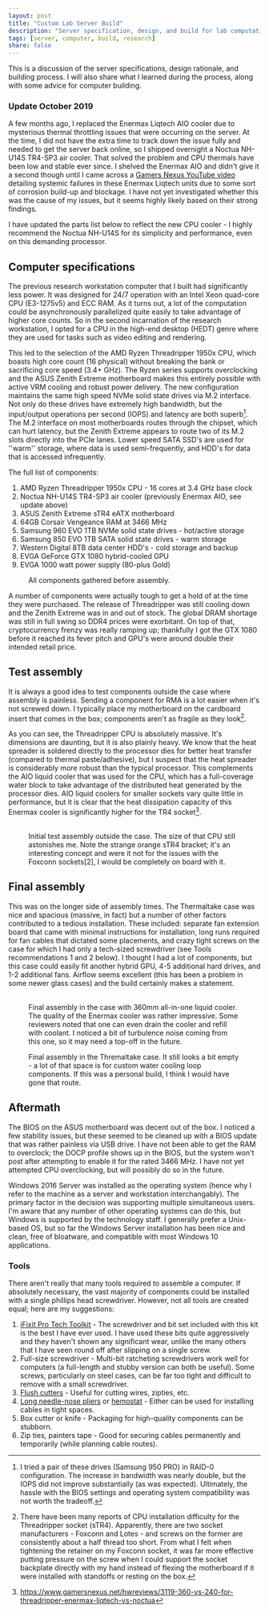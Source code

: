 ```yaml
---
layout: post
title: "Custom Lab Server Build"
description: "Server specification, design, and build for lab computation server."
tags: [server, computer, build, research]
share: false
---
```


This is a discussion of the server specifications, design rationale, and building process. I will also share what I learned during the process, along with some advice for computer building.

### Update October 2019

A few months ago, I replaced the Enermax Liqtech AIO cooler due to mysterious thermal throttling issues that were occurring on the server. At the time, I did not have the extra time to track down the issue fully and needed to get the server back online, so I shipped overnight a Noctua NH-U14S TR4-SP3 air cooler. That solved the problem and CPU thermals have been low and stable ever since. I shelved the Enermax AIO and didn't give it a second though until I came across a [Gamers Nexus YouTube video](https://www.youtube.com/watch?v=nttKqzQiZEo) detailing systemic failures in these Enermax Liqtech units due to some sort of corrosion build-up and blockage. I have not yet investigated whether this was the cause of my issues, but it seems highly likely based on their strong findings.

I have updated the parts list below to reflect the new CPU cooler - I highly recommend the Noctua NH-U14S for its simplicity and performance, even on this demanding processor.

## Computer specifications

The previous research workstation computer that I built had significantly less power. It was designed for 24/7 operation with an Intel Xeon quad-core CPU (E3-1275v5) and ECC RAM. As it turns out, a lot of the computation could be asynchronously parallelized quite easily to take advantage of higher core counts. So in the second incarnation of the research workstation, I opted for a CPU in the high-end desktop (HEDT) genre where they are used for tasks such as video editing and rendering.

This led to the selection of the AMD Ryzen Threadripper 1950x CPU, which boasts high core count (16 physical) without breaking the bank or sacrificing core speed (3.4+ GHz). The Ryzen series supports overclocking and the ASUS Zenith Extreme motherboard makes this entirely possible with active VRM cooling and robust power delivery. The new configuration maintains the same high speed NVMe solid state drives via M.2 interface. Not only do these drives have extremely high bandwidth, but the input/output operations per second (IOPS) and latency are both superb[^1]. The M.2 interface on most motherboards routes through the chipset, which can hurt latency, but the Zenith Extreme appears to route two of its M.2 slots directly into the PCIe lanes. Lower speed SATA SSD's are used for ''warm'' storage, where data is used semi-frequently, and HDD's for data that is accessed infrequently.

The full list of components:
1. AMD Ryzen Threadripper 1950x CPU - 16 cores at 3.4 GHz base clock
2. Noctua NH-U14S TR4-SP3 air cooler (previously Enermax AIO, see update above)
3. ASUS Zenith Extreme sTR4 eATX motherboard
4. 64GB Corsair Vengeance RAM at 3466 MHz
5. Samsung 960 EVO 1TB NVMe solid state drives - hot/active storage
6. Samsung 850 EVO 1TB SATA solid state drives - warm storage
7. Western Digital 8TB data center HDD's - cold storage and backup
8. EVGA GeForce GTX 1080 hybrid-cooled GPU
9. EVGA 1000 watt power supply (80-plus Gold)

<figure>
	<a href="{{ site.url }}/images/server_parts_big.jpg"><img src="{{ site.url }}/images/server_parts.jpg" alt=""></a>
	<figcaption>All components gathered before assembly.</figcaption>
</figure>

A number of components were actually tough to get a hold of at the time they were purchased. The release of Threadripper was still cooling down and the Zenith Extreme was in and out of stock. The global DRAM shortage was still in full swing so DDR4 prices were exorbitant. On top of that, cryptocurrency frenzy was really ramping up; thankfully I got the GTX 1080 before it reached its fever pitch and GPU's were around double their intended retail price.

## Test assembly

It is always a good idea to test components outside the case where assembly is painless. Sending a component for RMA is a lot easier when it's not screwed down. I typically place my motherboard on the cardboard insert that comes in the box; components aren't as fragile as they look[^2].

As you can see, the Threadripper CPU is absolutely massive. It's dimensions are daunting, but it is also plainly heavy. We know that the heat spreader is soldered directly to the processor dies for better heat transfer (compared to thermal paste/adhesive), but I suspect that the heat spreader is considerably more robust than the typical processor. This complements the AIO liquid cooler that was used for the CPU, which has a full-coverage water block to take advantage of the distributed heat generated by the processor dies. AIO liquid coolers for smaller sockets vary quite little in performance, but it is clear that the heat dissipation capacity of this Enermax cooler is significantly higher for the TR4 socket[^3].

<figure class="half">
	<a href="{{ site.url }}/images/server_processor_big.jpg"><img src="{{ site.url }}/images/server_processor.jpg" alt=""></a>
	<a href="{{ site.url }}/images/server_assemble_big.jpg"><img src="{{ site.url }}/images/server_assemble.jpg" alt=""></a>
	<figcaption>Initial test assembly outside the case. The size of that CPU still astonishes me. Note the strange orange sTR4 bracket; it's an interesting concept and were it not for the issues with the Foxconn sockets[2], I would be completely on board with it.</figcaption>
</figure>

## Final assembly

This was on the longer side of assembly times. The Thermaltake case was nice and spacious (massive, in fact) but a number of other factors contributed to a tedious installation. These included: separate fan extension board that came with minimal instructions for installation, long runs required for fan cables that dictated some placements, and crazy tight screws on the case for which I had only a tech-sized screwdriver (see Tools recommendations 1 and 2 below). I thought I had a lot of components, but this case could easily fit another hybrid GPU, 4-5 additional hard drives, and 1-2 additional fans. Airflow seems excellent (this has been a problem in some newer glass cases) and the build certainly makes a statement.

<figure class="third">
	<a href="{{ site.url }}/images/server_fans_big.jpg"><img src="{{ site.url }}/images/server_fans.jpg" alt=""></a>
	<a href="{{ site.url }}/images/server_aio_big.jpg"><img src="{{ site.url }}/images/server_aio.jpg" alt=""></a>
	<a href="{{ site.url }}/images/server_case_big.jpg"><img src="{{ site.url }}/images/server_case.jpg" alt=""></a>
	<figcaption>Final assembly in the case with 360mm all-in-one liquid cooler. The quality of the Enermax cooler was rather impressive. Some reviewers noted that one can even drain the cooler and refill with coolant. I noticed a bit of turbulence noise coming from this one, so it may need a top-off in the future.</figcaption>
</figure>

<figure>
	<a href="{{ site.url }}/images/server_complete_big.jpg"><img src="{{ site.url }}/images/server_complete.jpg" alt=""></a>
	<figcaption>Final assembly in the Thremaltake case. It still looks a bit empty - a lot of that space is for custom water cooling loop components. If this was a personal build, I think I would have gone that route.</figcaption>
</figure>

## Aftermath

The BIOS on the ASUS motherboard was decent out of the box. I noticed a few stability issues, but these seemed to be cleaned up with a BIOS update that was rather painless via USB drive. I have not been able to get the RAM to overclock; the DOCP profile shows up in the BIOS, but the system won't post after attempting to enable it for the rated 3466 MHz. I have not yet attempted CPU overclocking, but will possibly do so in the future.

Windows 2016 Server was installed as the operating system (hence why I refer to the machine as a server and workstation interchangably). The primary factor in the decision was supporting multiple simultaneous users. I'm aware that any number of other operating systems can do this, but Windows is supported by the technology staff. I generally prefer a Unix-based OS, but so far the Windows Server installation has been nice and clean, free of bloatware, and compatible with most Windows 10 applications.

### Tools

There aren't really that many tools required to assemble a computer. If absolutely necessary, the vast majority of components could be installed with a single phillips head screwdriver. However, not all tools are created equal; here are my suggestions:

1. [iFixit Pro Tech Toolkit](https://www.ifixit.com/Store/Tools/Pro-Tech-Toolkit/IF145-307) - The screwdriver and bit set included with this kit is the best I have ever used. I have used these bits quite aggressively and they haven't shown any significant wear, unlike the many others that I have seen round off after slipping on a single screw.
2. Full-size screwdriver - Multi-bit ratcheting screwdrivers work well for computers (a full-length and stubby version can both be useful). Some screws, particularly on steel cases, can be far too tight and difficult to remove with a small screwdriver.
3. [Flush cutters](https://www.ifixit.com/Store/Tools/Flush-Cutter-C-H-P-CHP-170-/IF317-039-1) - Useful for cutting wires, zipties, etc.
4. [Long needle-nose pliers](https://www.ifixit.com/Store/Tools/Long-Nose-1-2-mm-Thin-Plier-C-H-P-PN-2005-/IF317-041-1) or [hemostat](https://www.ifixit.com/Store/Tools/Hemostat/IF145-063-1) - Either can be used for installing cables in tight spaces.
5. Box cutter or knife - Packaging for high-quality components can be stubborn.
6. Zip ties, painters tape - Good for securing cables permanently and temporarily (while planning cable routes).

[^1]: I tried a pair of these drives (Samsung 950 PRO) in RAID-0 configuration. The increase in bandwidth was nearly double, but the IOPS did not improve substantially (as was expected). Ultimately, the hassle with the BIOS settings and operating system compatibility was not worth the tradeoff.
[^2]: There have been many reports of CPU installation difficulty for the Threadripper socket (sTR4). Apparently, there are two socket manufacturers - Foxconn and Lotes - and screws on the former are consistently about a half thread too short. From what I felt when tightening the retainer on my Foxconn socket, it was far more effective putting pressure on the screw when I could support the socket backplate directly with my hand instead of flexing the motherboard if it were installed with standoffs or resting on the box.
[^3]: https://www.gamersnexus.net/hwreviews/3119-360-vs-240-for-threadripper-enermax-liqtech-vs-noctua

